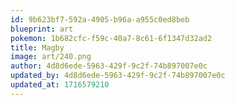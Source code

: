 ```yaml
---
id: 9b623bf7-592a-4905-b96a-a955c0ed8beb
blueprint: art
pokemon: 1b682cfc-f59c-40a7-8c61-6f1347d32ad2
title: Magby
image: art/240.png
author: 4d8d6ede-5963-429f-9c2f-74b897007e0c
updated_by: 4d8d6ede-5963-429f-9c2f-74b897007e0c
updated_at: 1716579210
---
```

